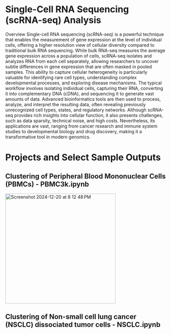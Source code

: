 # Single-Cell RNA Sequencing (scRNA-seq) Analysis
Overview
Single-cell RNA sequencing (scRNA-seq) is a powerful technique that enables the measurement of gene expression at the level of individual cells, offering a higher resolution view of cellular diversity compared to traditional bulk RNA sequencing. While bulk RNA-seq measures the average gene expression across a population of cells, scRNA-seq isolates and analyzes RNA from each cell separately, allowing researchers to uncover subtle differences in gene expression that are often masked in pooled samples. This ability to capture cellular heterogeneity is particularly valuable for identifying rare cell types, understanding complex developmental processes, and exploring disease mechanisms. The typical workflow involves isolating individual cells, capturing their RNA, converting it into complementary DNA (cDNA), and sequencing it to generate vast amounts of data. Advanced bioinformatics tools are then used to process, analyze, and interpret the resulting data, often revealing previously unrecognized cell types, states, and regulatory networks. Although scRNA-seq provides rich insights into cellular function, it also presents challenges, such as data sparsity, technical noise, and high costs. Nevertheless, its applications are vast, ranging from cancer research and immune system studies to developmental biology and drug discovery, making it a transformative tool in modern genomics.

# Projects and Select Sample Outputs
## Clustering of Peripheral Blood Mononuclear Cells (PBMCs) - PBMC3k.ipynb
<img width="346" alt="Screenshot 2024-12-20 at 8 12 48 PM" src="https://github.com/user-attachments/assets/a85818b6-dbb1-4d83-8472-1f33993e935d" />

## Clustering of Non-small cell lung cancer (NSCLC) dissociated tumor cells - NSCLC.ipynb


